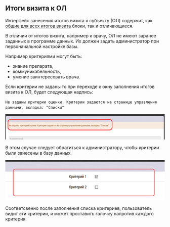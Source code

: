 ## Итоги визита к ОЛ

Интерфейс занесения итогов визита к субъекту (ОЛ) содержит, 
как [общие для всех итогов визита](rep-visits.md) блоки, так и отличающиеся.

В отличии от итогов визита, например к врачу, ОЛ не имеют заранее заданных в программе данных.
Их должен задать администратор при первоначальной настройке базы.

Например критериями могут быть:
  - знание препарата, 
  - коммуникабельность, 
  - умение заинтересовать врача.

Если критерии не заданы то при переходе к окну заполнения итогов визита к ОЛ, 
будет следующая надпись: 

`Не заданы критерии оценки. Критерии задаются на странице управления данными, вкладка: "Списки"`

![](../images/rep-visits-ol-empty.png)

В этом случае следует обратиться к администратору, чтобы критерии были занесены в базу данных.


![](../images/rep-visits-ol.png)

Соответсвенно после заполнения списка критериев, пользователь видит эти критерии,
и может проставить галочку напротив каждого критерия.
